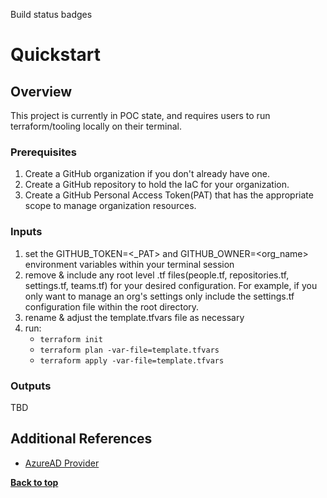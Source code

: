 Build status badges

# Quickstart

## Overview
This project is currently in POC state, and requires users to run terraform/tooling locally on their terminal.
 
### Prerequisites
1. Create a GitHub organization if you don't already have one.
2. Create a GitHub repository to hold the IaC for your organization. 
3. Create a GitHub Personal Access Token(PAT) that has the appropriate scope to manage organization resources.
 
### Inputs
1. set the GITHUB_TOKEN=<_PAT> and GITHUB_OWNER=<org_name> environment variables within your terminal session
2. remove & include any root level .tf files(people.tf, repositories.tf, settings.tf, teams.tf) for your desired configuration. For example, if you only want to manage an org's settings only include the settings.tf configuration file within the root directory.
3. rename & adjust the template.tfvars file as necessary
4. run:
   - `terraform init`
   - `terraform plan -var-file=template.tfvars`
   - `terraform apply -var-file=template.tfvars`
 
### Outputs
TBD
 
## Additional References
- [AzureAD Provider](https://registry.terraform.io/providers/hashicorp/azuread/latest/docs)
 
**[Back to top](#table-of-contents)**
